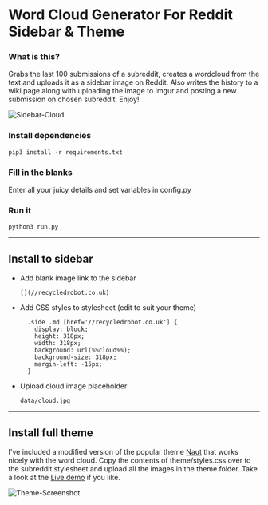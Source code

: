 # Word Cloud Generator For Reddit Sidebar & Theme

### What is this?

Grabs the last 100 submissions of a subreddit, creates a wordcloud from the text and uploads it as a sidebar image on Reddit. Also writes the history to a wiki page along with uploading the image to Imgur and posting a new submission on chosen subreddit. Enjoy!

![Sidebar-Cloud](https://i.imgur.com/iyURIFQ.jpg)


### Install dependencies

    pip3 install -r requirements.txt

### Fill in the blanks     

Enter all your juicy details and set variables in config.py

### Run it

    python3 run.py

---

## Install to sidebar

* Add blank image link to the sidebar

      [](//recycledrobot.co.uk)

* Add CSS styles to stylesheet (edit to suit your theme)

        .side .md [href='//recycledrobot.co.uk'] {
          display: block;
          height: 318px;
          width: 318px;
          background: url(%%cloud%%);
          background-size: 318px;
          margin-left: -15px;
        }

* Upload cloud image placeholder

      data/cloud.jpg

---

## Install full theme

I've included a modified version of the popular theme [Naut](https://github.com/Axel--/Naut-for-reddit) that works nicely with the word cloud. Copy the contents of theme/styles.css over to the subreddit stylesheet and upload all the images in the theme folder. Take a look at the [Live demo](https://www.reddit.com/r/recycledrobot/) if you like.

![Theme-Screenshot](https://i.imgur.com/lyBLFST.png)
